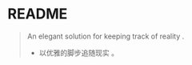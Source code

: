 # README
> An elegant solution for keeping track of reality .
> - 以优雅的脚步追随现实 。


<!-- <audio controls="controls" autoplay="autoplay"> -->
<!-- <audio autoplay="autoplay" loop="loop">
  <source src="http://t.cn/A6henj8b" type="audio/mpeg">
  Your browser does not support the audio element
</audio> -->